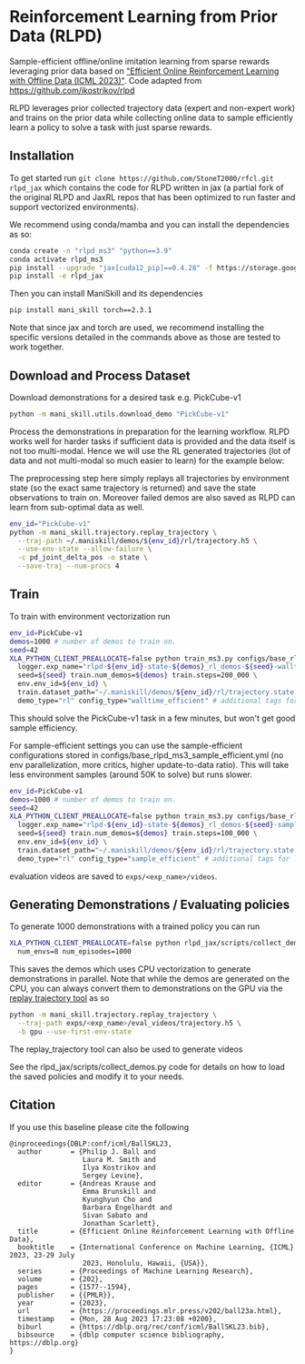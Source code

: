 # Reinforcement Learning from Prior Data (RLPD)

Sample-efficient offline/online imitation learning from sparse rewards leveraging prior data based on ["Efficient Online Reinforcement Learning with Offline Data
(ICML 2023)"](https://arxiv.org/abs/2302.02948). Code adapted from https://github.com/ikostrikov/rlpd

RLPD leverages prior collected trajectory data (expert and non-expert work) and trains on the prior data while collecting online data to sample efficiently learn a policy to solve a task with just sparse rewards.

## Installation

To get started run `git clone https://github.com/StoneT2000/rfcl.git rlpd_jax` which contains the code for RLPD written in jax (a partial fork of the original RLPD and JaxRL repos that has been optimized to run faster and support vectorized environments).

We recommend using conda/mamba and you can install the dependencies as so:

```bash
conda create -n "rlpd_ms3" "python==3.9"
conda activate rlpd_ms3
pip install --upgrade "jax[cuda12_pip]==0.4.28" -f https://storage.googleapis.com/jax-releases/jax_cuda_releases.html
pip install -e rlpd_jax
```

Then you can install ManiSkill and its dependencies

```bash
pip install mani_skill torch==2.3.1
```
Note that since jax and torch are used, we recommend installing the specific versions detailed in the commands above as those are tested to work together.

## Download and Process Dataset

Download demonstrations for a desired task e.g. PickCube-v1
```bash
python -m mani_skill.utils.download_demo "PickCube-v1"
```

<!-- TODO (stao): note how this part can be optional if user wants to do action free learning -->
Process the demonstrations in preparation for the learning workflow. RLPD works well for harder tasks if sufficient data is provided and the data itself is not too multi-modal. Hence we will use the RL generated trajectories (lot of data and not multi-modal so much easier to learn) for the example below:


The preprocessing step here simply replays all trajectories by environment state (so the exact same trajectory is returned) and save the state observations to train on. Moreover failed demos are also saved as RLPD can learn from sub-optimal data as well.

```bash
env_id="PickCube-v1"
python -m mani_skill.trajectory.replay_trajectory \
  --traj-path ~/.maniskill/demos/${env_id}/rl/trajectory.h5 \
  --use-env-state --allow-failure \
  -c pd_joint_delta_pos -o state \
  --save-traj --num-procs 4
```

## Train

To train with environment vectorization run

```bash
env_id=PickCube-v1
demos=1000 # number of demos to train on.
seed=42
XLA_PYTHON_CLIENT_PREALLOCATE=false python train_ms3.py configs/base_rlpd_ms3.yml \
  logger.exp_name="rlpd-${env_id}-state-${demos}_rl_demos-${seed}-walltime_efficient" logger.wandb=True \
  seed=${seed} train.num_demos=${demos} train.steps=200_000 \
  env.env_id=${env_id} \
  train.dataset_path="~/.maniskill/demos/${env_id}/rl/trajectory.state.pd_joint_delta_pos.h5" \
  demo_type="rl" config_type="walltime_efficient" # additional tags for logging purposes on wandb
```

This should solve the PickCube-v1 task in a few minutes, but won't get good sample efficiency.

For sample-efficient settings you can use the sample-efficient configurations stored in configs/base_rlpd_ms3_sample_efficient.yml (no env parallelization, more critics, higher update-to-data ratio). This will take less environment samples (around 50K to solve) but runs slower.

```bash
env_id=PickCube-v1
demos=1000 # number of demos to train on.
seed=42
XLA_PYTHON_CLIENT_PREALLOCATE=false python train_ms3.py configs/base_rlpd_ms3_sample_efficient.yml \
  logger.exp_name="rlpd-${env_id}-state-${demos}_rl_demos-${seed}-sample_efficient" logger.wandb=True \
  seed=${seed} train.num_demos=${demos} train.steps=100_000 \
  env.env_id=${env_id} \
  train.dataset_path="~/.maniskill/demos/${env_id}/rl/trajectory.state.pd_joint_delta_pos.h5" \
  demo_type="rl" config_type="sample_efficient" # additional tags for logging purposes on wandb
```

evaluation videos are saved to `exps/<exp_name>/videos`.

## Generating Demonstrations / Evaluating policies

To generate 1000 demonstrations with a trained policy you can run

```bash
XLA_PYTHON_CLIENT_PREALLOCATE=false python rlpd_jax/scripts/collect_demos.py exps/path/to/model.jx \
  num_envs=8 num_episodes=1000
```
This saves the demos which uses CPU vectorization to generate demonstrations in parallel. Note that while the demos are generated on the CPU, you can always convert them to demonstrations on the GPU via the [replay trajectory tool](https://maniskill.readthedocs.io/en/latest/user_guide/datasets/replay.html) as so

```bash
python -m mani_skill.trajectory.replay_trajectory \
  --traj-path exps/<exp_name>/eval_videos/trajectory.h5 \
  -b gpu --use-first-env-state
```

The replay_trajectory tool can also be used to generate videos

See the rlpd_jax/scripts/collect_demos.py code for details on how to load the saved policies and modify it to your needs.

## Citation

If you use this baseline please cite the following
```
@inproceedings{DBLP:conf/icml/BallSKL23,
  author       = {Philip J. Ball and
                  Laura M. Smith and
                  Ilya Kostrikov and
                  Sergey Levine},
  editor       = {Andreas Krause and
                  Emma Brunskill and
                  Kyunghyun Cho and
                  Barbara Engelhardt and
                  Sivan Sabato and
                  Jonathan Scarlett},
  title        = {Efficient Online Reinforcement Learning with Offline Data},
  booktitle    = {International Conference on Machine Learning, {ICML} 2023, 23-29 July
                  2023, Honolulu, Hawaii, {USA}},
  series       = {Proceedings of Machine Learning Research},
  volume       = {202},
  pages        = {1577--1594},
  publisher    = {{PMLR}},
  year         = {2023},
  url          = {https://proceedings.mlr.press/v202/ball23a.html},
  timestamp    = {Mon, 28 Aug 2023 17:23:08 +0200},
  biburl       = {https://dblp.org/rec/conf/icml/BallSKL23.bib},
  bibsource    = {dblp computer science bibliography, https://dblp.org}
}
```
